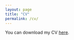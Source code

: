 ```yaml
---
layout: page
title: "CV"
permalink: /cv/
---
```


You can download my CV [here](/files/Zainab_Agha_CV.pdf).
